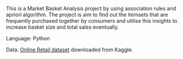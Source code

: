 This is a Market Basket Analysis project by using association rules and apriori algorithm. The project is aim to find out the itemsets that are frequently purchased together by consumers and utilise this insights to increase basket size and total sales eventually.

Language: Python

Data: [Online Retail dataset](https://www.kaggle.com/datasets/vijayuv/onlineretail?select=OnlineRetail.csv) downloaded from Kaggle. 
